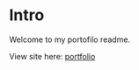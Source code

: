# Intro

Welcome to my portofilo readme.

View site here: [portfolio](https://cheor.github.io/portfolio/)
